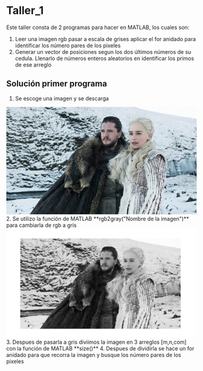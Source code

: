 # Taller_1
Este taller consta de 2 programas para hacer en MATLAB, los cuales son:
1. Leer una imagen rgb pasar a escala de grises aplicar el for anidado para identificar los número pares de los pixeles
2. Generar un vector de posiciones segun los dos últimos números de su cedula. Llenarlo de números enteros aleatorios en identificar los primos de ese arreglo
## Solución primer programa
1. Se escoge una imagen y se descarga
<img src="/imagenes/imagen.jpg " />
2. Se utilizo la función de MATLAB **rgb2gray("Nombre de la imagen")** para cambiarla de rgb a gris 
<img src="/imagenes/imagen_grices.PNG" />
3. Despues de pasarla a gris diviimos la imagen en 3 arreglos [m,n,com] con la función de MATLAB **size()**
4. Despues de dividirla se hace un for anidado para que recorra la imagen y busque los número pares de los pixeles
